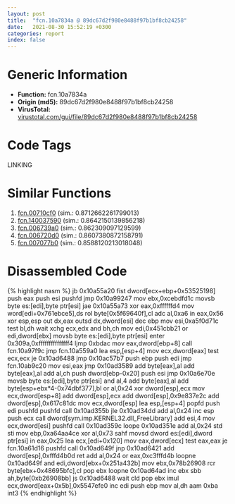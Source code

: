 ```yaml
---
layout: post
title:  "fcn.10a7834a @ 89dc67d2f980e8488f97b1bf8cb24258"
date:   2021-08-30 15:52:19 +0300
categories: report
index: false
---
```


# Generic Information
- **Function:** fcn.10a7834a
- **Origin (md5):** 89dc67d2f980e8488f97b1bf8cb24258
- **VirusTotal:** [virustotal.com/gui/file/89dc67d2f980e8488f97b1bf8cb24258][virustotal_ref]

# Code Tags
<span class="tag" id="LINKING">LINKING</span>


# Similar Functions

1. [fcn.00710cf0][similar_1_ref] (sim.: 0.8712662261799013)
2. [fcn.140037590][similar_2_ref] (sim.: 0.8642150139856218)
3. [fcn.006739a0][similar_3_ref] (sim.: 0.862309097129599)
4. [fcn.006720d0][similar_4_ref] (sim.: 0.8607380872158791)
5. [fcn.007077b0][similar_5_ref] (sim.: 0.8588120213018048)


# Disassembled Code

{% highlight nasm %}
jb 0x10a55a20
fist dword[ecx+ebp+0x53525198]
push eax
push esi
pushfd
jmp 0x10a99247
mov ebx,0xcebdfd1c
movsb byte es:[edi],byte ptr[esi]
jae 0x10a55a73
xor eax,0xffffffd4
mov word[edi+0x761ebce5],ds
rol byte[0x5f69640f],cl
adc al,0xa6
in eax,0x56
xor esp,esp
out dx,eax
outsd dx,dword[esi]
dec ebp
mov esi,0xa5f0d71c
test bl,dh
wait
xchg ecx,edx
and bh,ch
mov edi,0x451cbb21
or edi,dword[ebx]
movsb byte es:[edi],byte ptr[esi]
enter 0x309a,0xfffffffffffffff4
ljmp 0xbdac
mov eax,dword[ebp+8]
call fcn.10a97f9c
jmp fcn.10a559a0
lea esp,[esp+4]
mov ecx,dword[eax]
test ecx,ecx
je 0x10ad6488
jmp 0x10ac57b7
push ebp
push edi
jmp fcn.10ab9c20
mov esi,eax
jmp 0x10ad3589
add byte[eax],al
add byte[eax],al
add al,ch
push dword[ebp-0x20]
push esi
jmp 0x10a6e70e
movsb byte es:[edi],byte ptr[esi]
and al,4
add byte[eax],al
add byte[esp+ebx*4-0x74dbf377],bl
or al,0x24
xor dword[esp],ecx
mov ecx,dword[esp+8]
add dword[esp],ecx
add dword[esp],0x9e837e2c
add dword[esp],0x617c81dc
mov ecx,dword[esp]
lea esp,[esp+4]
popfd
push edi
pushfd
pushfd
call 0x10ad355b
jle 0x10ad34dd
add al,0x24
inc esp
push ecx
call dword[sym.imp.KERNEL32.dll_FreeLibrary]
add esi,4
mov ecx,dword[esi]
pushfd
call 0x10ad359c
loope 0x10ad351e
add al,0x24
std
sti
mov ebp,0xa64aa4ce
xor al,0x73
sahf
movsd dword es:[edi],dword ptr[esi]
in eax,0x25
lea ecx,[edi+0x120]
mov eax,dword[ecx]
test eax,eax
je fcn.10a61d16
pushfd
call 0x10ad649f
jnp 0x10ad6421
add dword[esp],0xfffd4b0d
ret
add al,0x24
or eax,0xc3fffd4b
loopne 0x10ad649f
and edi,dword[ebx+0x251a432b]
mov ebx,0x78b26908
rcr byte[ebx+0x48695bfc],cl
pop ebx
loopne 0x10ad64ad
inc ebx
sbb ah,byte[0xb26908bb]
js 0x10ad6488
wait
cld
pop ebx
imul ecx,dword[eax+0x5b],0x5547efe0
inc edi
push ebp
mov al,dh
aam 0xba
int3
{% endhighlight %}


[similar_1_ref]: /report/fcn.00710cf0@a5905e3c253c25bbaf727a1a18fe8ed1
[similar_2_ref]: /report/fcn.140037590@3bee9e0608c478ffce0d10559aae732b
[similar_3_ref]: /report/fcn.006739a0@a5905e3c253c25bbaf727a1a18fe8ed1
[similar_4_ref]: /report/fcn.006720d0@a5905e3c253c25bbaf727a1a18fe8ed1
[similar_5_ref]: /report/fcn.007077b0@a5905e3c253c25bbaf727a1a18fe8ed1
[virustotal_ref]: https://www.virustotal.com/gui/file/89dc67d2f980e8488f97b1bf8cb24258